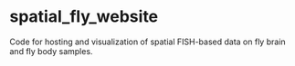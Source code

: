 # spatial_fly_website
Code for hosting and visualization of spatial FISH-based data on fly brain and fly body samples.
